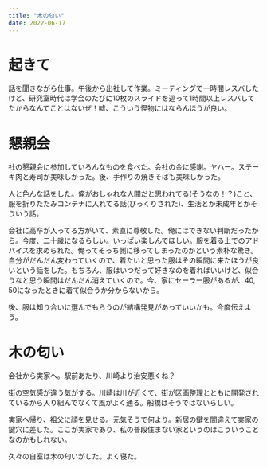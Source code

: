 ```yaml
---
title: "木の匂い"
date: 2022-06-17
---
```


# 起きて
話を聞きながら仕事。午後から出社して作業。ミーティングで一時間レスバしたけど、研究室時代は学会のたびに10枚のスライドを巡って1時間以上レスバしてたからなんてことはないぜ！嘘、こういう怪物にはならんほうが良い。

# 懇親会
社の懇親会に参加していろんなものを食べた。会社の金に感謝。ヤハー。ステーキ肉と寿司が美味しかった。後、手作りの焼きそばも美味しかった。

人と色んな話をした。俺がおしゃれな人間だと思われてる(そうなの！？)こと、服を折りたたみコンテナに入れてる話(びっくりされた)、生活とか未成年とかそういう話。

会社に高卒が入ってる方がいて、素直に尊敬した。俺にはできない判断だったから。今度、二十歳になるらしい。いっぱい楽しんでほしい。服を着る上でのアドバイスを求められた。俺ってそっち側に移ってしまったのかという素朴な驚き。自分がだんだん変わっていくので、着たいと思った服はその瞬間に来たほうが良いという話をした。もちろん、服はいつだって好きなのを着ればいいけど、似合うなと思う瞬間はだんだん消えていくので。今、家にセーラー服があるが、40, 50になったときに着て似合うか分からないから。

後、服は知り合いに選んでもらうのが結構発見があっていいかも。今度伝えよう。

# 木の匂い
会社から実家へ。駅前あたり、川崎より治安悪くね？

街の空気感が違う気がする。川崎は川が近くて、街が区画整理とともに開発されているから入り組んでなくて風がよく通る。船橋はそうではないらしい。

実家へ帰り、祖父に顔を見せる。元気そうで何より。新居の鍵を間違えて実家の鍵穴に差した。ここが実家であり、私の普段住まない家というのはこういうことなのかもしれない。

久々の自室は木の匂いがした。よく寝た。
